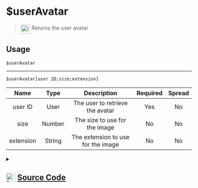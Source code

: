 # $userAvatar
> <img align="top" src="https://upload.wikimedia.org/wikipedia/commons/thumb/e/e4/Infobox_info_icon.svg/160px-Infobox_info_icon.svg.png?20150409153300" alt="image" width="25" height="auto"> Returns the user avatar
## Usage
```
$userAvatar
```
---
```
$userAvatar[user ID;size;extension]
```
| Name | Type | Description | Required | Spread
| :---: | :---: | :---: | :---: | :---: |
user ID | User | The user to retrieve the avatar | Yes | No
size | Number | The size to use for the image | No | No
extension | String | The extension to use for the image | No | No
<details>
<summary>
    
## <img align="top" src="https://cdn4.iconfinder.com/data/icons/iconsimple-logotypes/512/github-512.png" alt="image" width="25" height="auto">  [Source Code](https://github.com/tryforge/ForgeScript-V2/blob/main/src/native/userAvatar.ts)
    
</summary>
    
```ts
import { ImageExtension, ImageSize } from "discord.js"
import { ArgType, NativeFunction, Return } from "../structures"

export default new NativeFunction({
    name: "$userAvatar",
    version: "1.0.0",
    description: "Returns the user avatar",
    brackets: false,
    args: [
        {
            name: "user ID",
            description: "The user to retrieve the avatar",
            rest: false,
            required: true,
            type: ArgType.User,
        },
        {
            name: "size",
            description: "The size to use for the image",
            rest: false,
            type: ArgType.Number,
        },
        {
            name: "extension",
            description: "The extension to use for the image",
            rest: false,
            type: ArgType.String,
        },
    ],
    unwrap: true,
    execute(ctx, [user, size, ext]) {
        return this.success(
            (user ?? ctx.user)?.displayAvatarURL({
                extension: (ext as ImageExtension) || undefined,
                size: (size as ImageSize) || 2048,
            })
        )
    },
})

```
    
</details>